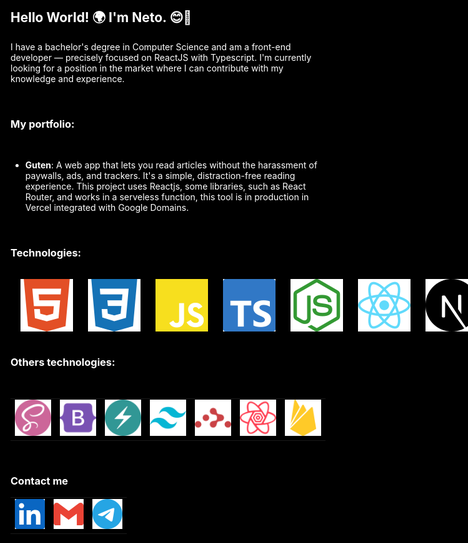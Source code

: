 ## Hello World! 🌍 I'm Neto. 😊👋

<style>
    :root {
        background: #000;
        
    }
    * {
    color: #fff; 
    }

</style>

I have a bachelor's degree in Computer Science and am a front-end developer — precisely focused on
ReactJS with Typescript. I'm currently looking for a position in the market where I can contribute
with my knowledge and experience.

<br>

### **My portfolio:**

<br>

- [**Guten**](https://guten.app/): A web app that lets you read articles without the harassment of
  paywalls, ads, and trackers. It's a simple, distraction-free reading experience. This project uses
  Reactjs, some libraries, such as React Router, and works in a serveless function, this tool is in
  production in Vercel integrated with Google Domains.

<br>

### **Technologies:**

<p align="left" style="display: flex; gap: 1.5rem; padding: 1rem">
<img alt="HTML 5" title="HTML 5" src="./icons/html.svg"/>
<img alt="CSS 3" title="CSS 3" src="./icons/css.svg"/>
<img alt="JavaScript" title="JavaScript" src="./icons/javascript.svg"/>
<img alt="Typescript" title="Typescript" src="./icons/typescript.svg"/>
<img alt="NodeJS" title="NodeJS" src="./icons/nodejs/nodejs.svg"/>
<img alt="React JS" title="React JS" src="./icons/react.svg"/>
<img alt="NextJS" title="NextJS" src="./icons/others/nextjs.svg">
</p>

### **Others technologies:**

<br>

<table>
<tr>
    <td><img alt="SASS" title="SAAS" src="./icons/cssFrameworks/sass.svg"/></td>
    <td><img alt="Bootstrap" title="Bootstrap" src="./icons/cssFrameworks/bootstrap.svg"/></td>
    <td><img alt="Chakra UI" title="Chakra UI" src="./icons/cssFrameworks/chakraui.svg">
    <td><img alt="Tailwind CSS" title="Tailwind CSS" src="./icons/cssFrameworks/tailwindcss.svg">
    <td><img alt="React Router" title="React Router" src="./icons/reactLibs/reactrouter.svg">
    <td><img alt="TanStack Query" title="TanStack Query" src="./icons/reactLibs/reactquery.svg">
    <td><img alt="Firebase" title="Firebase" src="./icons/others/firebase.svg">
    </td>

</tr>
</table>
<br>

### **Contact me**

<table>
<tr>
    <td>
    <a title="Find me on LinkedIn." href="https://www.linkedin.com/in/ssneto/" target="_blank">
    <img src="./icons/contact/linkedin.svg">
    </a>
    </td>   
    <td>
    <a  title="You can mail me." href="mailto:ssneto88@gmail.com?subject=Vim%20pelo%20Github!" target="_blank">
    <img src="./icons/contact/gmail.svg">
    </a>
    </td>
    <td>
    <a title="I'm on telegram too."  href="https://telegram.me/oinconquistado" target="_blank">
    <img src="./icons/contact/telegram.svg">
    </a>
    </td>

</tr>
</table>
